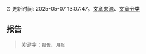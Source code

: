 :alarm_clock: 更新时间: 2025-05-07 13:07:47。[文章来源](/README.md)、[文章分类](/TAGS.md)

## 报告


> 关键字：`报告`、`月报`



